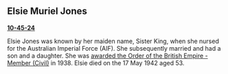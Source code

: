 ## Elsie Muriel Jones 

**[10-45-24](https://brisbane.discovereverafter.com/profile/31996993 "Go to Memorial Information" )** 

Elsie Jones was known by her maiden name, Sister King, when she nursed for the Australian Imperial Force (AIF). She subsequently married and had a son and a daughter. She was [awarded the Order of the British Empire - Member (Civil)](https://www.womenaustralia.info/exhib/honours/1938.html) in 1938. Elsie died on the 17 May 1942 aged 53.

<!-- http://onesearch.slq.qld.gov.au/permalink/f/1upgmng/slq_alma21218814090002061 -->
